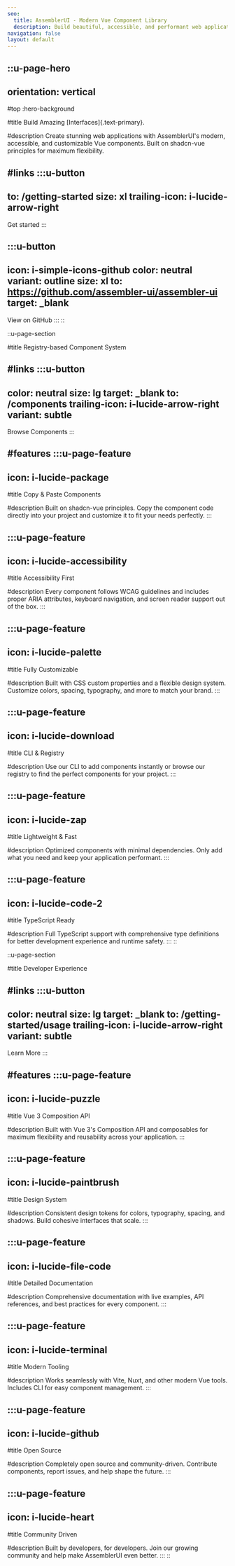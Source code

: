 ```yaml
---
seo:
  title: AssemblerUI - Modern Vue Component Library
  description: Build beautiful, accessible, and performant web applications with AssemblerUI's comprehensive component library.
navigation: false
layout: default
---
```


::u-page-hero
---
orientation: vertical
---

#top
:hero-background

#title
Build Amazing [Interfaces]{.text-primary}.

#description
Create stunning web applications with AssemblerUI's modern, accessible, and customizable Vue components. Built on shadcn-vue principles for maximum flexibility.

#links
:::u-button
---
to: /getting-started
size: xl
trailing-icon: i-lucide-arrow-right
---
Get started
:::

:::u-button
---
icon: i-simple-icons-github
color: neutral
variant: outline
size: xl
to: https://github.com/assembler-ui/assembler-ui
target: _blank
---
View on GitHub
:::
::

::u-page-section

#title
Registry-based Component System

#links
:::u-button
---
color: neutral
size: lg
target: _blank
to: /components
trailing-icon: i-lucide-arrow-right
variant: subtle
---
Browse Components
:::

#features
:::u-page-feature
---
icon: i-lucide-package
---
#title
Copy & Paste Components

#description
Built on shadcn-vue principles. Copy the component code directly into your project and customize it to fit your needs perfectly.
:::

:::u-page-feature
---
icon: i-lucide-accessibility
---
#title
Accessibility First

#description
Every component follows WCAG guidelines and includes proper ARIA attributes, keyboard navigation, and screen reader support out of the box.
:::

:::u-page-feature
---
icon: i-lucide-palette
---
#title
Fully Customizable

#description
Built with CSS custom properties and a flexible design system. Customize colors, spacing, typography, and more to match your brand.
:::

:::u-page-feature
---
icon: i-lucide-download
---
#title
CLI & Registry

#description
Use our CLI to add components instantly or browse our registry to find the perfect components for your project.
:::

:::u-page-feature
---
icon: i-lucide-zap
---
#title
Lightweight & Fast

#description
Optimized components with minimal dependencies. Only add what you need and keep your application performant.
:::

:::u-page-feature
---
icon: i-lucide-code-2
---
#title
TypeScript Ready

#description
Full TypeScript support with comprehensive type definitions for better development experience and runtime safety.
:::
::

::u-page-section

#title
Developer Experience

#links
:::u-button
---
color: neutral
size: lg
target: _blank
to: /getting-started/usage
trailing-icon: i-lucide-arrow-right
variant: subtle
---
Learn More
:::

#features
:::u-page-feature
---
icon: i-lucide-puzzle
---
#title
Vue 3 Composition API

#description
Built with Vue 3's Composition API and composables for maximum flexibility and reusability across your application.
:::

:::u-page-feature
---
icon: i-lucide-paintbrush
---
#title
Design System

#description
Consistent design tokens for colors, typography, spacing, and shadows. Build cohesive interfaces that scale.
:::

:::u-page-feature
---
icon: i-lucide-file-code
---
#title
Detailed Documentation

#description
Comprehensive documentation with live examples, API references, and best practices for every component.
:::

:::u-page-feature
---
icon: i-lucide-terminal
---
#title
Modern Tooling

#description
Works seamlessly with Vite, Nuxt, and other modern Vue tools. Includes CLI for easy component management.
:::

:::u-page-feature
---
icon: i-lucide-github
---
#title
Open Source

#description
Completely open source and community-driven. Contribute components, report issues, and help shape the future.
:::

:::u-page-feature
---
icon: i-lucide-heart
---
#title
Community Driven

#description
Built by developers, for developers. Join our growing community and help make AssemblerUI even better.
:::
::

